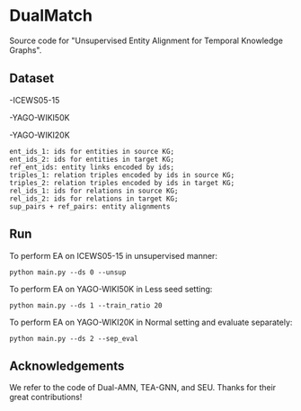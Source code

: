 # DualMatch

Source code for "Unsupervised Entity Alignment for Temporal Knowledge Graphs".

## Dataset

-ICEWS05-15

-YAGO-WIKI50K

-YAGO-WIKI20K



    ent_ids_1: ids for entities in source KG;
    ent_ids_2: ids for entities in target KG;
    ref_ent_ids: entity links encoded by ids;
    triples_1: relation triples encoded by ids in source KG;
    triples_2: relation triples encoded by ids in target KG;
    rel_ids_1: ids for relations in source KG;
    rel_ids_2: ids for relations in target KG;
    sup_pairs + ref_pairs: entity alignments
    
    

## Run
To perform EA on ICEWS05-15 in unsupervised manner:

`python main.py --ds 0 --unsup`

To perform EA on YAGO-WIKI50K in Less seed setting:

`python main.py --ds 1 --train_ratio 20`

To perform EA on YAGO-WIKI20K in Normal setting and evaluate separately:

`python main.py --ds 2 --sep_eval`


## Acknowledgements
 
We refer to the code of Dual-AMN, TEA-GNN, and SEU.
Thanks for their great contributions!

